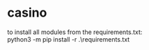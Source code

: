 # casino

to install all modules from the requirements.txt: \
python3 -m pip install -r .\requirements.txt
